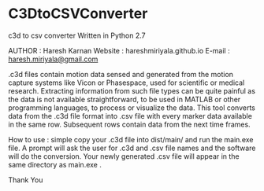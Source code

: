 # C3DtoCSVConverter
c3d to csv converter
Written in Python 2.7

AUTHOR  : Haresh Karnan 
Website : hareshmiriyala.github.io
E-mail  : haresh.miriyala@gmail.com

.c3d files contain motion data sensed and generated from the motion capture systems like Vicon or Phasespace, used for scientific or medical research. Extracting information from such file types can be quite painful as the data is not available straightforward, to be used in MATLAB or other programming languages, to process or visualize the data. This tool converts data from the .c3d file format into .csv file with every marker data available in the same row. Subsequent rows contain data from the next time frames.  

How to use : simple copy your .c3d file into dist/main/  and run the main.exe file. A prompt will ask the user for .c3d and .csv file names and the software will do the conversion. Your newly generated .csv file will appear in the same directory as main.exe . 

Thank You 
